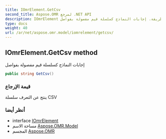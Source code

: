 ```yaml
---
title: IOmrElement.GetCsv
second_title: Aspose.OMR لمرجع .NET API
description: IOmrElement طريقة. إجابات النماذج كسلسلة قيم مفصولة بفواصل
type: docs
weight: 40
url: /ar/net/aspose.omr.model/iomrelement/getcsv/
---
```

## IOmrElement.GetCsv method

إجابات النماذج كسلسلة قيم مفصولة بفواصل

```csharp
public string GetCsv()
```

### قيمة الإرجاع

ينتج عن التعرف سلسلة CSV

### أنظر أيضا

* interface [IOmrElement](../)
* مساحة الاسم [Aspose.OMR.Model](../../iomrelement/)
* المجسم [Aspose.OMR](../../../)


